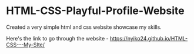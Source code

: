 # HTML-CSS-Playful-Profile-Website

Created a very simple html and css website showcase my skills.

Here's the link to go through the website - https://nyiko24.github.io/HTML-CSS---My-SIte/


